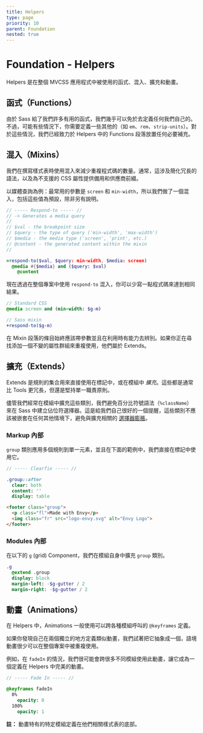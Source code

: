 ```yaml
---
title: Helpers
type: page
priority: 10
parent: Foundation
nested: true
---
```


Foundation - Helpers
====================

Helpers 是在整個 MVCSS 應用程式中被使用的函式、混入、擴充和動畫。

函式（Functions）
---------

由於 Sass 給了我們許多有用的函式，我們幾乎可以免於去定義任何我們自己的。不過，可能有些情況下，你需要定義一些其他的（如 `em`、`rem`、`strip-units`）。對於這些情況，我們已經致力於 Helpers 中的 Functions 段落放置任何必要補充。

混入（Mixins）
------

我們在撰寫樣式表時使用混入來減少重複程式碼的數量。通常，這涉及簡化冗長的語法，以及為不支援的 CSS 屬性提供備用和供應商前綴。

以媒體查詢為例：最常用的參數是 `screen` 和 `min-width`，所以我們做了一個混入，包括這些值為預設，除非另有說明。

```sass
// ----- Respond-to ----- //
// -> Generates a media query
//
// $val - the breakpoint size
// $query - the type of query ('min-width', 'max-width')
// $media - the media type ('screen', 'print', etc.)
// @content - the generated content within the mixin
//

=respond-to($val, $query: min-width, $media: screen)
  @media #{$media} and ($query: $val)
    @content
```

現在透過在整個專案中使用 `respond-to` 混入，你可以少寫一點程式碼來達到相同結果。

```sass
// Standard CSS
@media screen and (min-width: $g-m)

// Sass mixin
+respond-to($g-m)
```

在 Mixin 段落的條目始終應該帶參數並且在利用時有能力去辨別。如果你正在尋找添加一個不變的屬性群組來重複使用，他們屬於 Extends。

擴充（Extends）
-------

Extends 是規則的集合用來直接使用在標記中，或在模組中 *擴充*。這些都是通常比 Tools 更冗長，但還是堅持單一職責原則。 

儘管我們經常在模組中擴充這些類別，我們避免百分比符號語法（`%className`）來在 Sass 中建立佔位符選擇器。這是給我們自己很好的一個提醒，這些類別不應該被嵌套在任何其他情境下，避免與擴充相關的 [選擇器膨脹][csswizardry-extends]。

### Markup 內部

`group` 類別應用多個規則到單一元素，並且在下面的範例中，我們直接在標記中使用它。

```sass
// ----- Clearfix ----- //

.group::after
  clear: both
  content: ''
  display: table
```

```html
<footer class="group">
  <p class="fl">Made with Envy</p>
  <img class="fr" src="logo-envy.svg" alt="Envy Logo">
</footer>
```

### Modules 內部

在以下的 `g` (grid) Component，我們在模組自身中擴充 `group` 類別。

```sass
.g
  @extend .group
  display: block
  margin-left: -$g-gutter / 2
  margin-right: -$g-gutter / 2
```

動畫（Animations）
----------

在 Helpers 中，Animations 一般使用可以跨各種模組呼叫的 `@keyframes` 定義。

如果你發現自己在兩個獨立的地方定義類似動畫，我們試著把它抽象成一個，語境動畫很少可以在整個專案中被重複使用。

例如，在 `fadeIn` 的情況，我們很可能會跨很多不同模組使用此動畫，讓它成為一個定義在 Helpers 中完美的動畫。

```sass
// ----- Fade In ----- //

@keyframes fadeIn
  0%
    opacity: 0
  100%
    opacity: 1
```

**註：** 動畫特有的特定模組定義在他們相關樣式表的底部。

[csswizardry-extends]: http://csswizardry.com/2014/01/extending-silent-classes-in-sass/
